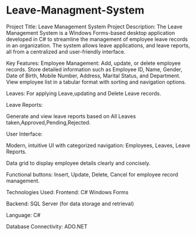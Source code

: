 # Leave-Managment-System
Project Title: Leave Management System
Project Description:
The Leave Management System is a Windows Forms-based desktop application developed in C# to streamline the management of employee leave records in an organization. The system allows leave applications, and leave reports, all from a centralized and user-friendly interface.

Key Features:
Employee Management: 
Add, update, or delete employee records.
Store detailed information such as Employee ID, Name, Gender, Date of Birth, Mobile Number, Address, Marital Status, and Department.
View employee list in a tabular format with sorting and navigation options.

Leaves:
For applying Leave,updating and Delete Leave records.

Leave Reports:

Generate and view leave reports based on All Leaves taken,Approved,Pending,Rejected.

User Interface:

Modern, intuitive UI with categorized navigation: Employees, Leaves, Leave Reports.

Data grid to display employee details clearly and concisely.

Functional buttons: Insert, Update, Delete, Cancel for employee record management.

Technologies Used:
Frontend: C# Windows Forms

Backend: SQL Server (for data storage and retrieval)

Language: C#

Database Connectivity: ADO.NET


